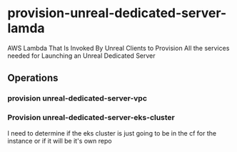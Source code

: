 # provision-unreal-dedicated-server-lamda

AWS Lambda That Is Invoked By Unreal Clients to Provision All the services needed for Launching an Unreal Dedicated Server

## Operations

### provision unreal-dedicated-server-vpc

### Provision unreal-dedicated-server-eks-cluster

I need to determine if the eks cluster is just going to be in the cf for the instance or if it will be it's own repo

